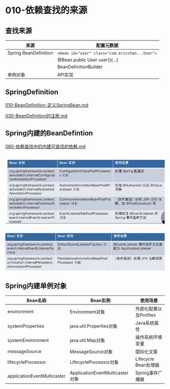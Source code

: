 # 010-依赖查找的来源

## 查找来源



| 来源                  | 配置元数据                                     |
| --------------------- | ---------------------------------------------- |
| Spring BeanDefinition | `<bean id="user" class="com.ericchen...User">` |
|                       | @Bean public User user(){...}                  |
|                       | BeanDefinitionBuilder                          |
| 单例对象              | API实现                                        |

## SpringDefinition

 [010-BeanDefinition-定义SpringBean.md](../003-SpringBean的定义-BeanDefiniation/010-BeanDefinition-定义SpringBean.md) 

 [030-BeanDefinition的注册.md](../003-SpringBean的定义-BeanDefiniation/030-BeanDefinition的注册.md) 

## Spring内建的BeanDefintion

 [080-依赖查找中的内建可查找的依赖.md](../004-SpringIoC依赖查找/080-依赖查找中的内建可查找的依赖.md) 

## ![image-20201101145452703](../../assets/image-20201101145452703.png)

![image-20201101145505695](../../assets/image-20201101145505695.png)

## Spring内建单例对象

| Bean名称                    | Bean实例                        | 使用场景               |
| --------------------------- | ------------------------------- | ---------------------- |
| environment                 | Environment对象                 | 外部化配置以及Profiles |
| systemProperties            | java.util.Properties对象        | Java系统属性           |
| systemEnvironment           | java.util.Map对象               | 操作系统环境变量       |
| messageSource               | MessageSource对象               | 国际化文案             |
| lifecycleProcessor          | LifecycleProcessor对象          | Lifecycle Bean处理器   |
| applicationEventMulticaster | ApplicationEventMulticaster对象 | Spring事件广播器       |

```

```

